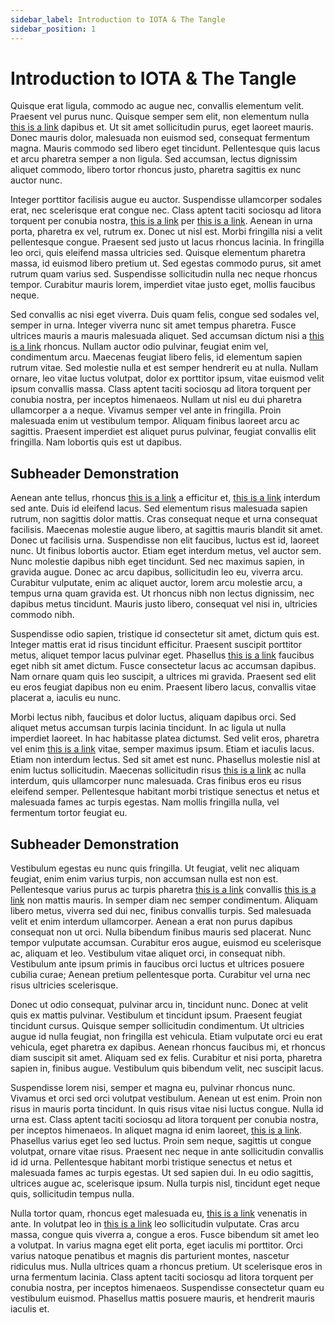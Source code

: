 ```yaml
---
sidebar_label: Introduction to IOTA & The Tangle
sidebar_position: 1
---
```


# Introduction to IOTA & The Tangle

Quisque erat ligula, commodo ac augue nec, convallis elementum velit. Praesent vel purus nunc. Quisque semper sem elit, non elementum nulla [this is a link](iota-101) dapibus et. Ut sit amet sollicitudin purus, eget laoreet mauris. Donec mauris dolor, malesuada non euismod sed, consequat fermentum magna. Mauris commodo sed libero eget tincidunt. Pellentesque quis lacus et arcu pharetra semper a non ligula. Sed accumsan, lectus dignissim aliquet commodo, libero tortor rhoncus justo, pharetra sagittis ex nunc auctor nunc.

Integer porttitor facilisis augue eu auctor. Suspendisse ullamcorper sodales erat, nec scelerisque erat congue nec. Class aptent taciti sociosqu ad litora torquent per conubia nostra, [this is a link](iota-101) per [this is a link](iota-101). Aenean in urna porta, pharetra ex vel, rutrum ex. Donec ut nisl est. Morbi fringilla nisi a velit pellentesque congue. Praesent sed justo ut lacus rhoncus lacinia. In fringilla leo orci, quis eleifend massa ultricies sed. Quisque elementum pharetra massa, id euismod libero pretium ut. Sed egestas commodo purus, sit amet rutrum quam varius sed. Suspendisse sollicitudin nulla nec neque rhoncus tempor. Curabitur mauris lorem, imperdiet vitae justo eget, mollis faucibus neque.

Sed convallis ac nisi eget viverra. Duis quam felis, congue sed sodales vel, semper in urna. Integer viverra nunc sit amet tempus pharetra. Fusce ultrices mauris a mauris malesuada aliquet. Sed accumsan dictum nisi a [this is a link](iota-101) rhoncus. Nullam auctor odio pulvinar, feugiat enim vel, condimentum arcu. Maecenas feugiat libero felis, id elementum sapien rutrum vitae. Sed molestie nulla et est semper hendrerit eu at nulla. Nullam ornare, leo vitae luctus volutpat, dolor ex porttitor ipsum, vitae euismod velit ipsum convallis massa. Class aptent taciti sociosqu ad litora torquent per conubia nostra, per inceptos himenaeos. Nullam ut nisl eu dui pharetra ullamcorper a a neque. Vivamus semper vel ante in fringilla. Proin malesuada enim ut vestibulum tempor. Aliquam finibus laoreet arcu ac sagittis. Praesent imperdiet est aliquet purus pulvinar, feugiat convallis elit fringilla. Nam lobortis quis est ut dapibus.


## Subheader Demonstration

Aenean ante tellus, rhoncus [this is a link](iota-101) a efficitur et, [this is a link](iota-101) interdum sed ante. Duis id eleifend lacus. Sed elementum risus malesuada sapien rutrum, non sagittis dolor mattis. Cras consequat neque et urna consequat facilisis. Maecenas molestie augue libero, at sagittis mauris blandit sit amet. Donec ut facilisis urna. Suspendisse non elit faucibus, luctus est id, laoreet nunc. Ut finibus lobortis auctor. Etiam eget interdum metus, vel auctor sem. Nunc molestie dapibus nibh eget tincidunt. Sed nec maximus sapien, in gravida augue. Donec ac arcu dapibus, sollicitudin leo eu, viverra arcu. Curabitur vulputate, enim ac aliquet auctor, lorem arcu molestie arcu, a tempus urna quam gravida est. Ut rhoncus nibh non lectus dignissim, nec dapibus metus tincidunt. Mauris justo libero, consequat vel nisi in, ultricies commodo nibh.

Suspendisse odio sapien, tristique id consectetur sit amet, dictum quis est. Integer mattis erat id risus tincidunt efficitur. Praesent suscipit porttitor metus, aliquet tempor lacus pulvinar eget. Phasellus [this is a link](iota-101) faucibus eget nibh sit amet dictum. Fusce consectetur lacus ac accumsan dapibus. Nam ornare quam quis leo suscipit, a ultrices mi gravida. Praesent sed elit eu eros feugiat dapibus non eu enim. Praesent libero lacus, convallis vitae placerat a, iaculis eu nunc.

Morbi lectus nibh, faucibus et dolor luctus, aliquam dapibus orci. Sed aliquet metus accumsan turpis lacinia tincidunt. In ac ligula ut nulla imperdiet laoreet. In hac habitasse platea dictumst. Sed velit eros, pharetra vel enim [this is a link](iota-101) vitae, semper maximus ipsum. Etiam et iaculis lacus. Etiam non interdum lectus. Sed sit amet est nunc. Phasellus molestie nisl at enim luctus sollicitudin. Maecenas sollicitudin risus [this is a link](iota-101) ac nulla interdum, quis ullamcorper nunc malesuada. Cras finibus eros eu risus eleifend semper. Pellentesque habitant morbi tristique senectus et netus et malesuada fames ac turpis egestas. Nam mollis fringilla nulla, vel fermentum tortor feugiat eu.


## Subheader Demonstration

Vestibulum egestas eu nunc quis fringilla. Ut feugiat, velit nec aliquam feugiat, enim enim varius turpis, non accumsan nulla est non est. Pellentesque varius purus ac turpis pharetra [this is a link](iota-101) convallis [this is a link](iota-101) non mattis mauris. In semper diam nec semper condimentum. Aliquam libero metus, viverra sed dui nec, finibus convallis turpis. Sed malesuada velit et enim interdum ullamcorper. Aenean a erat non purus dapibus consequat non ut orci. Nulla bibendum finibus mauris sed placerat. Nunc tempor vulputate accumsan. Curabitur eros augue, euismod eu scelerisque ac, aliquam et leo. Vestibulum vitae aliquet orci, in consequat nibh. Vestibulum ante ipsum primis in faucibus orci luctus et ultrices posuere cubilia curae; Aenean pretium pellentesque porta. Curabitur vel urna nec risus ultricies scelerisque.

Donec ut odio consequat, pulvinar arcu in, tincidunt nunc. Donec at velit quis ex mattis pulvinar. Vestibulum et tincidunt ipsum. Praesent feugiat tincidunt cursus. Quisque semper sollicitudin condimentum. Ut ultricies augue id nulla feugiat, non fringilla est vehicula. Etiam vulputate orci eu erat vehicula, eget pharetra ex dapibus. Aenean rhoncus faucibus mi, et rhoncus diam suscipit sit amet. Aliquam sed ex felis. Curabitur et nisi porta, pharetra sapien in, finibus augue. Vestibulum quis bibendum velit, nec suscipit lacus.

Suspendisse lorem nisi, semper et magna eu, pulvinar rhoncus nunc. Vivamus et orci sed orci volutpat vestibulum. Aenean ut est enim. Proin non risus in mauris porta tincidunt. In quis risus vitae nisi luctus congue. Nulla id urna est. Class aptent taciti sociosqu ad litora torquent per conubia nostra, per inceptos himenaeos. In aliquet magna id enim laoreet, [this is a link](iota-101). Phasellus varius eget leo sed luctus. Proin sem neque, sagittis ut congue volutpat, ornare vitae risus. Praesent nec neque in ante sollicitudin convallis id id urna. Pellentesque habitant morbi tristique senectus et netus et malesuada fames ac turpis egestas. Ut sed sapien dui. In eu odio sagittis, ultrices augue ac, scelerisque ipsum. Nulla turpis nisl, tincidunt eget neque quis, sollicitudin tempus nulla.

Nulla tortor quam, rhoncus eget malesuada eu, [this is a link](iota-101) venenatis in ante. In volutpat leo in [this is a link](iota-101) leo sollicitudin vulputate. Cras arcu massa, congue quis viverra a, congue a eros. Fusce bibendum sit amet leo a volutpat. In varius magna eget elit porta, eget iaculis mi porttitor. Orci varius natoque penatibus et magnis dis parturient montes, nascetur ridiculus mus. Nulla ultrices quam a rhoncus pretium. Ut scelerisque eros in urna fermentum lacinia. Class aptent taciti sociosqu ad litora torquent per conubia nostra, per inceptos himenaeos. Suspendisse consectetur quam eu vestibulum euismod. Phasellus mattis posuere mauris, et hendrerit mauris iaculis et.